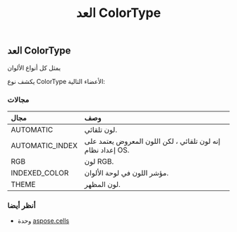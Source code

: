 ﻿---
title: العد ColorType
second_title: Aspose.Cells for Python via .NET API المراجع
description:
type: docs
weight: 1860
url: /ar/python-net/aspose.cells/colortype/
is_root: false
---
##  العد ColorType
يمثل كل أنواع الألوان



يكشف نوع ColorType الأعضاء التالية:

###  مجالات
| مجال| وصف|
| :- | :- |
| AUTOMATIC | لون تلقائي.|
| AUTOMATIC_INDEX | إنه لون تلقائي ، لكن اللون المعروض يعتمد على إعداد نظام OS.|
| RGB | لون RGB.|
| INDEXED_COLOR | مؤشر اللون في لوحة الألوان.|
| THEME | لون المظهر.|



###  أنظر أيضا
* وحدة [aspose.cells](..)
